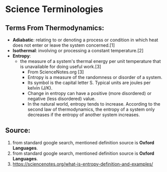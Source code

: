 # Science Terminologies

## Terms From Thermodynamics:

- **Adiabatic**: relating to or denoting a process or condition in which heat does not enter or leave the system concerned.\[1\]
- **Isothermal**: involving or processing a constant temperature.\[2\]
- **Entropy**: 
    - the measure of a system's thermal energy per unit temperature that is unavailable for doing useful work.\[3\]
        - From ScienceNotes.org \[3\]
        - Entropy is a measure of the randomness or disorder of a system.
        - Its symbol is the capital letter S. Typical units are joules per kelvin (J/K).
        - Change in entropy can have a positive (more disordered) or negative (less disordered) value.
        - In the natural world, entropy tends to increase. According to the second law of thermodynamics, the entropy of a system only decreases if the entropy of another system increases.


## Source:

1. from standard google search, mentioned definition source is **Oxford Languages**.
2. from standard google search, mentioned definition source is **Oxford Languages**.
3. https://sciencenotes.org/what-is-entropy-definition-and-examples/


